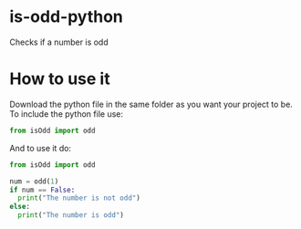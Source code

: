 # is-odd-python
Checks if a number is odd
# How to use it
Download the python file in the same folder as you want your project to be.
To include the python file use:
```py
from isOdd import odd
```
And to use it do:
```py
from isOdd import odd

num = odd(1)
if num == False:
  print("The number is not odd")
else:
  print("The number is odd")
  ```
